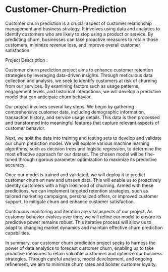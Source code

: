 # Customer-Churn-Prediction

Customer churn prediction is a crucial aspect of customer relationship management and business strategy. It involves using data and analytics to identify customers who are likely to stop using a product or service. By predicting churn, businesses can take proactive measures to retain those customers, minimize revenue loss, and improve overall customer satisfaction.

Project Description :

Customer churn prediction project aims to enhance customer retention strategies by leveraging data-driven insights. Through meticulous data collection and analysis, we seek to identify customers at risk of churning from our services. By examining factors such as usage patterns, engagement levels, and historical interactions, we will develop a predictive model that can anticipate churn behavior.

Our project involves several key steps. We begin by gathering comprehensive customer data, including demographic information, transaction history, and service usage details. This data is then processed and transformed into meaningful features that capture relevant aspects of customer behavior.

Next, we split the data into training and testing sets to develop and validate our churn prediction model. We will explore various machine learning algorithms, such as decision trees and logistic regression, to determine the most effective approach for our dataset. The chosen model will be fine-tuned through rigorous parameter optimization to maximize its predictive accuracy.

Once our model is trained and validated, we will deploy it to predict customer churn on new and unseen data. This will enable us to proactively identify customers with a high likelihood of churning. Armed with these predictions, we can implement targeted retention strategies, such as tailored marketing campaigns, personalized offers, or improved customer support, to mitigate churn and enhance customer satisfaction.

Continuous monitoring and iteration are vital aspects of our project. As customer behavior evolves over time, we will refine our model to ensure its predictive power remains robust. This iterative process will allow us to adapt to changing market dynamics and maintain effective churn prediction capabilities.

In summary, our customer churn prediction project seeks to harness the power of data analytics to forecast customer churn, enabling us to take proactive measures to retain valuable customers and optimize our business strategies. Through careful analysis, model development, and ongoing refinement, we aim to minimize churn rates and bolster customer loyalty.
